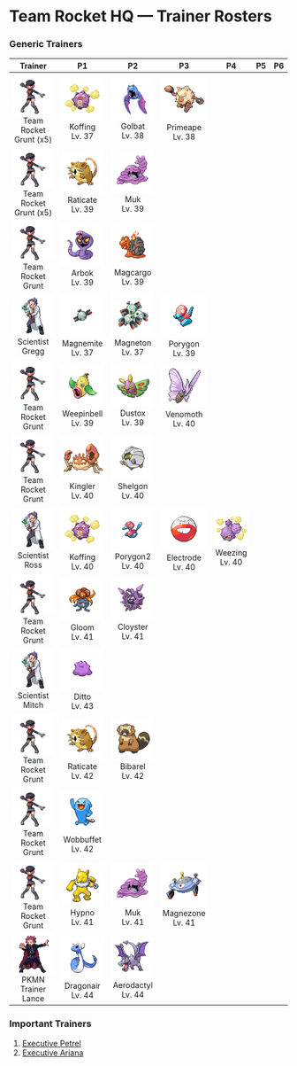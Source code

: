 # Team Rocket HQ — Trainer Rosters

### Generic Trainers

| Trainer | P1 | P2 | P3 | P4 | P5 | P6 |
|:-------:|:--:|:--:|:--:|:--:|:--:|:--:|
| ![Team Rocket Grunt (x5)](../../assets/trainers/rocket_grunt.png "Team Rocket Grunt (x5)")<br>Team Rocket Grunt (x5) | ![Koffing](../../assets/sprites/koffing/front.gif "Koffing: The poisonous gases it contains are a little bit lighter than air, keeping it slightly airborne.")<br>Koffing<br>Lv. 37 | ![Golbat](../../assets/sprites/golbat/front.gif "Golbat: It can drink more than 10 ounces of blood at once. If it has too much, it gets heavy and flies clumsily.")<br>Golbat<br>Lv. 38 | ![Primeape](../../assets/sprites/primeape/front.gif "Primeape: It becomes wildly furious if it even senses someone looking at it. It chases anyone that meets its glare.")<br>Primeape<br>Lv. 38 |
| ![Team Rocket Grunt (x5)](../../assets/trainers/rocket_grunt.png "Team Rocket Grunt (x5)")<br>Team Rocket Grunt (x5) | ![Raticate](../../assets/sprites/raticate/front.gif "Raticate: Its whiskers help it to maintain balance. Its fangs never stop growing, so it gnaws to pare them down.")<br>Raticate<br>Lv. 39 | ![Muk](../../assets/sprites/muk/front.gif "Muk: Its body is made of a powerful poison. Touching it accidentally will cause a fever that requires bed rest.")<br>Muk<br>Lv. 39 |
| ![Team Rocket Grunt](../../assets/trainers/rocket_grunt.png "Team Rocket Grunt")<br>Team Rocket Grunt | ![Arbok](../../assets/sprites/arbok/front.gif "Arbok: With a very vengeful nature, it won’t give up the chase, no matter how far, once it targets its prey.")<br>Arbok<br>Lv. 39 | ![Magcargo](../../assets/sprites/magcargo/front.gif "Magcargo: Its brittle shell occasionally spouts intense flames that  circulate throughout its body.")<br>Magcargo<br>Lv. 39 |
| ![Scientist Gregg](../../assets/trainers/scientist.png "Scientist Gregg")<br>Scientist Gregg | ![Magnemite](../../assets/sprites/magnemite/front.gif "Magnemite: The units at the sides of its body generate antigravity energy to keep it aloft in the air.")<br>Magnemite<br>Lv. 37 | ![Magneton](../../assets/sprites/magneton/front.gif "Magneton: The MAGNEMITE are united by a magnetism so powerful, it dries all moisture in its vicinity.")<br>Magneton<br>Lv. 37 | ![Porygon](../../assets/sprites/porygon/front.gif "Porygon: A manmade Pokémon that came about as a result of research. It is programmed with only basic motions.")<br>Porygon<br>Lv. 39 |
| ![Team Rocket Grunt](../../assets/trainers/rocket_grunt.png "Team Rocket Grunt")<br>Team Rocket Grunt | ![Weepinbell](../../assets/sprites/weepinbell/front.gif "Weepinbell: If its prey is bigger than its mouth, it slices up the victim with sharp leaves, then eats every morsel.")<br>Weepinbell<br>Lv. 39 | ![Dustox](../../assets/sprites/dustox/front.gif "Dustox: It scatters its fine dust all over when it is attacked. It is a nocturnal Pokémon.")<br>Dustox<br>Lv. 39 | ![Venomoth](../../assets/sprites/venomoth/front.gif "Venomoth: The powder on its wings is poisonous if it is dark in hue. If it is light in hue, it causes paralysis.")<br>Venomoth<br>Lv. 40 |
| ![Team Rocket Grunt](../../assets/trainers/rocket_grunt.png "Team Rocket Grunt")<br>Team Rocket Grunt | ![Kingler](../../assets/sprites/kingler/front.gif "Kingler: Its pincers grow peculiarly large. If it lifts the pincers too fast, it loses its balance and staggers.")<br>Kingler<br>Lv. 40 | ![Shelgon](../../assets/sprites/shelgon/front.gif "Shelgon: It surrounds its body in an iron-hard shell to accumulate enough power to evolve.")<br>Shelgon<br>Lv. 40 |
| ![Scientist Ross](../../assets/trainers/scientist.png "Scientist Ross")<br>Scientist Ross | ![Koffing](../../assets/sprites/koffing/front.gif "Koffing: The poisonous gases it contains are a little bit lighter than air, keeping it slightly airborne.")<br>Koffing<br>Lv. 40 | ![Porygon2](../../assets/sprites/porygon2/front.gif "Porygon2: Further research enhanced its  abilities. Sometimes, it may exhibit motions that were not programmed.")<br>Porygon2<br>Lv. 40 | ![Electrode](../../assets/sprites/electrode/front.gif "Electrode: It stores an overflowing amount of electric energy inside its body. Even a small shock makes it explode.")<br>Electrode<br>Lv. 40 | ![Weezing](../../assets/sprites/weezing/front.gif "Weezing: Top-grade perfume is made using its internal poison gases by diluting them to the highest level.")<br>Weezing<br>Lv. 40 |
| ![Team Rocket Grunt](../../assets/trainers/rocket_grunt.png "Team Rocket Grunt")<br>Team Rocket Grunt | ![Gloom](../../assets/sprites/gloom/front.gif "Gloom: It secretes a sticky, drool-like honey. Although sweet, it smells too repulsive to get very close.")<br>Gloom<br>Lv. 41 | ![Cloyster](../../assets/sprites/cloyster/front.gif "Cloyster: CLOYSTER that live in seas with harsh tidal currents grow large, sharp spikes on their shells.")<br>Cloyster<br>Lv. 41 |
| ![Scientist Mitch](../../assets/trainers/scientist.png "Scientist Mitch")<br>Scientist Mitch | ![Ditto](../../assets/sprites/ditto/front.gif "Ditto: Its transformation ability is perfect. However, if made to laugh, it can’t maintain its disguise.")<br>Ditto<br>Lv. 43 |
| ![Team Rocket Grunt](../../assets/trainers/rocket_grunt.png "Team Rocket Grunt")<br>Team Rocket Grunt | ![Raticate](../../assets/sprites/raticate/front.gif "Raticate: Its whiskers help it to maintain balance. Its fangs never stop growing, so it gnaws to pare them down.")<br>Raticate<br>Lv. 42 | ![Bibarel](../../assets/sprites/bibarel/front.gif "Bibarel: It busily makes its nest with stacks of branches and roots it has cut up with its sharp incisors.")<br>Bibarel<br>Lv. 42 |
| ![Team Rocket Grunt](../../assets/trainers/rocket_grunt.png "Team Rocket Grunt")<br>Team Rocket Grunt | ![Wobbuffet](../../assets/sprites/wobbuffet/front.gif "Wobbuffet: To keep its pitch-black tail hidden, it lives quietly in the darkness. It is never first to attack.")<br>Wobbuffet<br>Lv. 42 |
| ![Team Rocket Grunt](../../assets/trainers/rocket_grunt.png "Team Rocket Grunt")<br>Team Rocket Grunt | ![Hypno](../../assets/sprites/hypno/front.gif "Hypno: Always holding a pendulum that it swings at a steady rhythm, it causes drowsiness in anyone nearby.")<br>Hypno<br>Lv. 41 | ![Muk](../../assets/sprites/muk/front.gif "Muk: Its body is made of a powerful poison. Touching it accidentally will cause a fever that requires bed rest.")<br>Muk<br>Lv. 41 | ![Magnezone](../../assets/sprites/magnezone/front.gif "Magnezone: Exposure to a special magnetic field changed MAGNETON’s molecular structure, turning it into MAGNEZONE.")<br>Magnezone<br>Lv. 41 |
| ![PKMN Trainer Lance](../../assets/important_trainers/lance.png "PKMN Trainer Lance")<br>PKMN Trainer Lance | ![Dragonair](../../assets/sprites/dragonair/front.gif "Dragonair: Its crystalline orbs appear to give this Pokémon the power to freely control the weather.")<br>Dragonair<br>Lv. 44 | ![Aerodactyl](../../assets/sprites/aerodactyl/front.gif "Aerodactyl: This vicious Pokémon is said to have flown in ancient skies while shrieking high-pitched cries.")<br>Aerodactyl<br>Lv. 44 |


### Important Trainers

1. [Executive Petrel](important_trainers.md#executive-petrel)
1. [Executive Ariana](important_trainers.md#executive-ariana)
